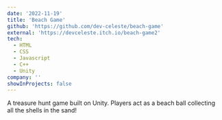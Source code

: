 ```yaml
---
date: '2022-11-19'
title: 'Beach Game'
github: 'https://github.com/dev-celeste/beach-game'
external: 'https://devceleste.itch.io/beach-game2'
tech:
  - HTML
  - CSS
  - Javascript
  - C++
  - Unity
company: ''
showInProjects: false
---
```


A treasure hunt game built on Unity. Players act as a beach ball collecting all the shells in the sand!